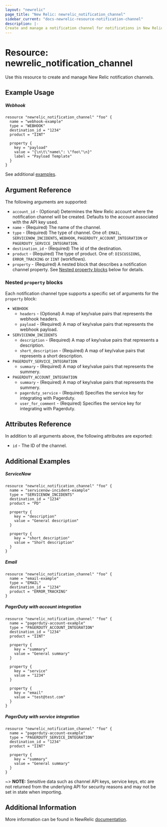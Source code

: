 ```yaml
---
layout: "newrelic"
page_title: "New Relic: newrelic_notification_channel"
sidebar_current: "docs-newrelic-resource-notification-channel"
description: |-
Create and manage a notification channel for notifications in New Relic.
---
```


# Resource: newrelic\_notification\_channel

Use this resource to create and manage New Relic notification channels.

## Example Usage

##### Webhook
```hcl
resource "newrelic_notification_channel" "foo" {
  name = "webhook-example"
  type = "WEBHOOK"
  destination_id = "1234"
  product = "IINT"

  property {
    key = "payload"
    value = "{\n\t\"name\": \"foo\"\n}"
    label = "Payload Template"
  }
}
```
See additional [examples](#additional-examples).

## Argument Reference

The following arguments are supported:

* `account_id` - (Optional) Determines the New Relic account where the notification channel will be created. Defaults to the account associated with the API key used.
* `name` - (Required) The name of the channel.
* `type` - (Required) The type of channel.  One of: `EMAIL`, `SERVICENOW_INCIDENTS`, `WEBHOOK`, `PAGERDUTY_ACCOUNT_INTEGRATION` or `PAGERDUTY_SERVICE_INTEGRATION`.
* `destination_id` - (Required) The id of the destination.
* `product` - (Required) The type of product.  One of: `DISCUSSIONS`, `ERROR_TRACKING` or `IINT` (workflows).
* `property` - (Required) A nested block that describes a notification channel property. See [Nested property blocks](#nested-property-blocks) below for details.

### Nested `property` blocks

Each notification channel type supports a specific set of arguments for the `property` block:

* `WEBHOOK`
  * `headers` - (Optional) A map of key/value pairs that represents the webhook headers.
  * `payload` - (Required) A map of key/value pairs that represents the webhook payload.
* `SERVICENOW_INCIDENTS`
  * `description` - (Required) A map of key/value pairs that represents a description.
  * `short_description` - (Required) A map of key/value pairs that represents a short description.
* `PAGERDUTY_SERVICE_INTEGRATION`
  * `summary` - (Required) A map of key/value pairs that represents the summery.
* `PAGERDUTY_ACCOUNT_INTEGRATION`
  * `summary` - (Required) A map of key/value pairs that represents the summery.
  * `pagerduty_service` - (Required) Specifies the service key for integrating with Pagerduty.
  * `user_for_comment` - (Required) Specifies the service key for integrating with Pagerduty.

## Attributes Reference

In addition to all arguments above, the following attributes are exported:

* `id` - The ID of the channel.

## Additional Examples

##### ServiceNow
```hcl
resource "newrelic_notification_channel" "foo" {
  name = "servicenow-incident-example"
  type = "SERVICENOW_INCIDENTS"
  destination_id = "1234"
  product = "PD"

  property {
    key = "description"
    value = "General description"
  }

  property {
    key = "short_description"
    value = "Short description"
  }
}
```

##### Email
```hcl
resource "newrelic_notification_channel" "foo" {
  name = "email-example"
  type = "EMAIL"
  destination_id = "1234"
  product = "ERROR_TRACKING"
}
```

##### PagerDuty with account integration
```hcl
resource "newrelic_notification_channel" "foo" {
  name = "pagerduty-account-example"
  type = "PAGERDUTY_ACCOUNT_INTEGRATION"
  destination_id = "1234"
  product = "IINT"

  property {
    key = "summary"
    value = "General summary"
  }

  property {
    key = "service"
    value = "1234"
  }

  property {
    key = "email"
    value = "test@test.com"
  }
}
```

##### PagerDuty with service integration
```hcl
resource "newrelic_notification_channel" "foo" {
  name = "pagerduty-account-example"
  type = "PAGERDUTY_SERVICE_INTEGRATION"
  destination_id = "1234"
  product = "IINT"

  property {
    key = "summary"
    value = "General summary"
  }
}
```

~> **NOTE:** Sensitive data such as channel API keys, service keys, etc are not returned from the underlying API for security reasons and may not be set in state when importing.

## Additional Information
More information can be found in NewRelic [documentation](https://docs.newrelic.com/docs/alerts-applied-intelligence/notifications/notification-integrations/).
